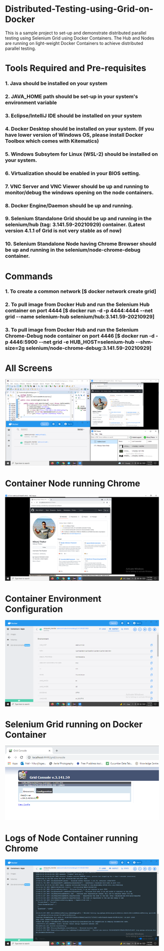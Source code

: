 # Distributed-Testing-using-Grid-on-Docker
This is a sample project to set-up and demonstrate distributed parallel testing using Selenium Grid using Docker Containers. The Hub and Nodes are running on light-weight Docker Containers to achieve distributed parallel testing.


# Tools Required and Pre-requisites

### 1. Java should be installed on your system
### 2. JAVA_HOME path should be set-up in your system's environment variable
### 3. Eclipse/IntelliJ IDE should be installed on your system
### 4. Docker Desktop should be installed on your system. (If you have lower version of Windows OS, please install Docker Toolbox which comes with Kitematics)
### 5. Windows Subsytem for Linux (WSL-2) should be installed on your system.
### 6. Virtualization should be enabled in your BIOS setting.
### 7. VNC Server and VNC Viewer should be up and running to monitor/debug the windows opening on the node containers.
### 8. Docker Engine/Daemon should be up and running.
### 9. Selenium Standalone Grid should be up and running in the selenium/hub (tag: 3.141.59-20210929) container. (Latest version 4.1.1 of Grid is not very stable as of now)
### 10. Selenium Standalone Node having Chrome Browser should be up and running in the selenium/node-chrome-debug container. 


# Commands

### 1. To create a common network [$ docker network create grid]
### 2. To pull image from Docker Hub and run the Selenium Hub container on port 4444 [$ docker run -d -p 4444:4444 --net grid --name selenium-hub selenium/hub:3.141.59-20210929]
### 3. To pull image from Docker Hub and run the Selenium Chrome-Debug node container on port 4446 [$ docker run -d -p 4446:5900 --net grid -e HUB_HOST=selenium-hub --shm-size=2g selenium/node-chrome-debug:3.141.59-20210929]


# All Screens
<img src=https://github.com/Nikunj-Thakur/Distributed-Testing-using-Grid-on-Docker/blob/main/AllScreensAll.PNG>

# Container Node running Chrome
<img src=https://github.com/Nikunj-Thakur/Distributed-Testing-using-Grid-on-Docker/blob/main/Container.PNG>

# Container Environment Configuration
<img src=https://github.com/Nikunj-Thakur/Distributed-Testing-using-Grid-on-Docker/blob/main/Env.PNG>

# Selenium Grid running on Docker Container
<img src=https://github.com/Nikunj-Thakur/Distributed-Testing-using-Grid-on-Docker/blob/main/Grid.PNG>

# Logs of Node Container running Chrome
<img src=https://github.com/Nikunj-Thakur/Distributed-Testing-using-Grid-on-Docker/blob/main/Logs.PNG>

